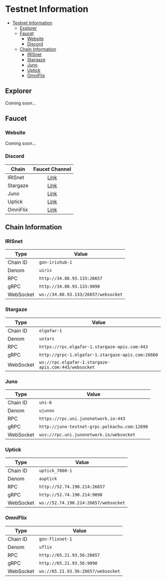# Testnet Information

- [Testnet Information](#testnet-information)
  - [Explorer](#explorer)
  - [Faucet](#faucet)
    - [Website](#website)
    - [Discord](#discord)
  - [Chain Information](#chain-information)
    - [IRISnet](#irisnet)
    - [Stargaze](#stargaze)
    - [Juno](#juno)
    - [Uptick](#uptick)
    - [OmniFlix](#omniflix)

## Explorer

Coming soon...

## Faucet

### Website

Coming soon...

### Discord

| Chain    | Faucet Channel                       |
| -------- | ------------------------------------ |
| IRISnet  | <div align="center"> [Link]() </div> |
| Stargaze | <div align="center"> [Link]() </div> |
| Juno     | <div align="center"> [Link]() </div> |
| Uptick   | <div align="center"> [Link]() </div> |
| OmniFlix | <div align="center"> [Link]() </div> |

## Chain Information

### IRISnet

| Type      | Value                               |
| --------- | ----------------------------------- |
| Chain ID  | `gon-irishub-1`                     |
| Denom     | `uiris`                             |
| RPC       | `http://34.80.93.133:26657`         |
| gRPC      | `http://34.80.93.133:9090`          |
| WebSocket | `ws://34.80.93.133/26657/websocket` |

### Stargaze

| Type      | Value                                                |
| --------- | ---------------------------------------------------- |
| Chain ID  | `elgafar-1`                                          |
| Denom     | `ustars`                                             |
| RPC       | `https://rpc.elgafar-1.stargaze-apis.com:443`        |
| gRPC      | `http://grpc-1.elgafar-1.stargaze-apis.com:26660`    |
| WebSocket | `ws://rpc.elgafar-1.stargaze-apis.com:443/websocket` |

### Juno

| Type      | Value                                         |
| --------- | --------------------------------------------- |
| Chain ID  | `uni-6`                                       |
| Denom     | `ujunox`                                      |
| RPC       | `https://rpc.uni.junonetwork.io:443`          |
| gRPC      | `http://juno-testnet-grpc.polkachu.com:12690` |
| WebSocket | `wss://rpc.uni.junonetwork.io/websocket`      |

### Uptick

| Type      | Value                                |
| --------- | ------------------------------------ |
| Chain ID  | `uptick_7000-1`                      |
| Denom     | `auptick`                            |
| RPC       | `http://52.74.190.214:26657`         |
| gRPC      | `http://52.74.190.214:9090`          |
| WebSocket | `ws://52.74.190.214:26657/websocket` |

### OmniFlix

| Type      | Value                              |
| --------- | ---------------------------------- |
| Chain ID  | `gon-flixnet-1`                    |
| Denom     | `uflix`                            |
| RPC       | `http://65.21.93.56:26657`         |
| gRPC      | `http://65.21.93.56:9090`          |
| WebSocket | `ws://65.21.93.56:26657/websocket` |
